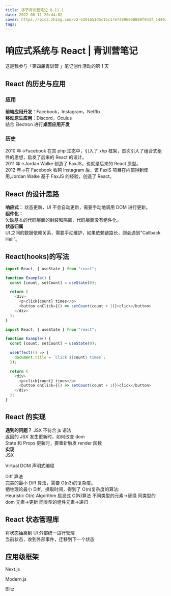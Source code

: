 ```yaml
---
title: 字节青训营笔记.8.11.1
date: 2022-08-11 20:44:02
cover: https://pic3.zhimg.com/v2-6201651d5c1bc17e74896068889f943f_1440w.jpg?source=172ae18b
tags:
---
```


# 响应式系统与 React | 青训营笔记

这是我参与「第四届青训营 」笔记创作活动的第 1 天

## React 的历史与应用

### 应用

**前端应用开发**：Facebook，Instagram，Netflix   
**移动原生应用**：Discord，Oculus  
结合 Electron 进行**桌面应用开发**  

### 历史

2010 年->Facebook 在其 php 生态中，引入了 xhp 框架，首次引入了组合式组件的思想，启发了后来的 React 的设计。  
2011 年->Jordan Walke 创造了 FaxJS，也就是后来的 React 原型。  
2012 年->在 Facebook 收购 Instagram 后，该 FaxlS 项目在内部得到使用,Jordan Walke 基于 FaxJS 的经验，创造了 React。  

## React 的设计思路

**响应式：**
状态更新，UI 不会自动更新，需要手动地调用 DOM 进行更新。  
**组件化：**  
欠缺基本的代码层面的封装和隔离，代码层面没有组件化。  
**状态归属**  
UI 之间的数据依赖关系，需要手动维护，如果依赖链路长，则会遇到"Callback Hell"。  

## React(hooks)的写法

```javascript
import React, { useState } from "react";

function Example() {
  const [count, setCount] = useState(0);

  return (
    <div>
      <p>click{count} times</p>
      <button onClick={() => setCount(count + 1)}>click</button>
    </div>
  );
}
```

```javascript
import React, { useState } from "react";

function Example() {
  const [count, setCount] = useState(0);

  useEffect(() => {
    document.title = `Click ${count} times`;
  });

  return (
    <div>
      <p>click{count} times</p>
      <button onClick={() => setCount(count + 1)}>click</button>
    </div>
  );
}
```

## React 的实现

**遇到的问题？**
JSX 不符合 js 语法  
返回的 JSX 发生更新时，如何改变 dom  
State 和 Props 更新时，要重新触发 render 函数  
**实现**  
JSX  

Virtual DOM 声明式编程  

Diff 算法  
完美的最小 Diff 算法，需要 O(n3)的复杂度。  
牺牲理论最小 Diff，换取时间，得到了 O(n)复杂度的算法:  
Heuristic O(n) Algorithm
启发式 O(N)算法
不同类型的元素->替换
同类型的 dom 元素->更新
同类型的组件元素->递归

## React 状态管理库

将状态抽离到 UI 外部统一进行管理  
当前状态，收到外部事件，迁移到下一个状态

## 应用级框架

Next.js

Modern.js

Blitz
